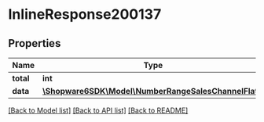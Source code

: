 # InlineResponse200137

## Properties
Name | Type | Description | Notes
------------ | ------------- | ------------- | -------------
**total** | **int** |  | [optional] 
**data** | [**\Shopware6SDK\Model\NumberRangeSalesChannelFlat[]**](NumberRangeSalesChannelFlat.md) |  | [optional] 

[[Back to Model list]](../../README.md#documentation-for-models) [[Back to API list]](../../README.md#documentation-for-api-endpoints) [[Back to README]](../../README.md)

